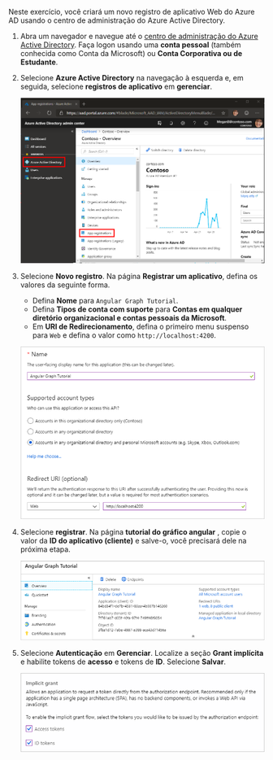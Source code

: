 <!-- markdownlint-disable MD002 MD041 -->

Neste exercício, você criará um novo registro de aplicativo Web do Azure AD usando o centro de administração do Azure Active Directory.

1. Abra um navegador e navegue até o [centro de administração do Azure Active Directory](https://aad.portal.azure.com). Faça logon usando uma **conta pessoal** (também conhecida como Conta da Microsoft) ou **Conta Corporativa ou de Estudante**.

1. Selecione **Azure Active Directory** na navegação à esquerda e, em seguida, selecione **registros de aplicativo** em **gerenciar**.

    ![Uma captura de tela dos registros de aplicativo ](./images/aad-portal-app-registrations.png)

1. Selecione **Novo registro**. Na página **Registrar um aplicativo**, defina os valores da seguinte forma.

    - Defina **Nome** para `Angular Graph Tutorial`.
    - Defina **Tipos de conta com suporte** para **Contas em qualquer diretório organizacional e contas pessoais da Microsoft**.
    - Em **URI de Redirecionamento**, defina o primeiro menu suspenso para `Web` e defina o valor como `http://localhost:4200`.

    ![Uma captura de tela da página registrar um aplicativo](./images/aad-register-an-app.png)

1. Selecione **registrar**. Na página **tutorial do gráfico angular** , copie o valor da **ID do aplicativo (cliente)** e salve-o, você precisará dele na próxima etapa.

    ![Uma captura de tela da ID do aplicativo do novo registro de aplicativo](./images/aad-application-id.png)

1. Selecione **Autenticação** em **Gerenciar**. Localize a seção **Grant implícita** e habilite tokens de **acesso** e tokens de **ID**. Selecione **Salvar**.

    ![Uma captura de tela da seção Grant implícita](./images/aad-implicit-grant.png)
